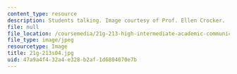 ```yaml
---
content_type: resource
description: Students talking. Image courtesy of Prof. Ellen Crocker.
file: null
file_location: /coursemedia/21g-213-high-intermediate-academic-communication-spring-2004/47a9a4f432a4e328b2af1d6804070e7b_21g-213s04.jpg
file_type: image/jpeg
resourcetype: Image
title: 21g-213s04.jpg
uid: 47a9a4f4-32a4-e328-b2af-1d6804070e7b
---
```


